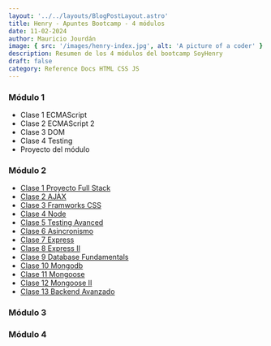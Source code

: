 ```yaml
---
layout: '../../layouts/BlogPostLayout.astro'
title: Henry - Apuntes Bootcamp - 4 módulos
date: 11-02-2024
author: Mauricio Jourdán
image: { src: '/images/henry-index.jpg', alt: 'A picture of a coder' }
description: Resumen de los 4 módulos del bootcamp SoyHenry
draft: false
category: Reference Docs HTML CSS JS
---
```


### Módulo 1

- Clase 1 ECMAScript
- Clase 2 ECMAScript 2
- Clase 3 DOM
- Clase 4 Testing
- Proyecto del módulo

### Módulo 2

- [Clase 1 Proyecto Full Stack](./details/clase1-proyecto-full-stack)
- [Clase 2 AJAX](./details/clase2-ajax)
- [Clase 3 Framworks CSS](./details/clase3-frameworks-css)
- [Clase 4 Node](./details/clase4-node)
- [Clase 5 Testing Avanced](./details/clase5-testing-avanced)
- [Clase 6 Asincronismo](./details/clase6-asincronismo)
- [Clase 7 Express](./details/clase7-express)
- [Clase 8 Express II](./details/clase8-express-II)
- [Clase 9 Database Fundamentals](./details/clase9-database-fundamentals)
- [Clase 10 Mongodb](./details/clase10-mongodb)
- [Clase 11 Mongoose](./details/clase11-mongoose)
- [Clase 12 Mongoose II](./details/clase12-mongoose-II)
- [Clase 13 Backend Avanzado](./details/clase13-backend-avanzado)

### Módulo 3

### Módulo 4
